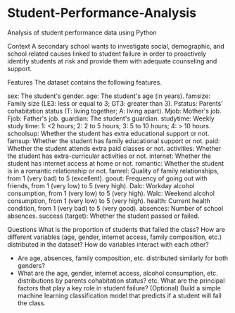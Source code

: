 # Student-Performance-Analysis
Analysis of student performance data using Python

Context
A secondary school wants to investigate social, demographic, and school related causes linked to student failure in order to proactively identify students at risk and provide them with adequate counseling and support.

Features
The dataset contains the following features.

sex: The student's gender.
age: The student's age (in years).
famsize: Family size (LE3: less or equal to 3; GT3: greater than 3).
Pstatus: Parents' cohabitation status (T: living together; A: living apart).
Mjob: Mother's job.
Fjob: Father's job.
guardian: The student's guardian.
studytime: Weekly study time:
1: <2 hours;
2: 2 to 5 hours;
3: 5 to 10 hours;
4: > 10 hours.
schoolsup: Whether the student has extra educational support or not.
famsup: Whether the student has family educational support or not.
paid: Whether the student attends extra paid classes or not.
activities: Whether the student has extra-curricular activities or not.
internet: Whether the student has internet access at home or not.
romantic: Whether the student is in a romantic relationship or not.
famrel: Quality of family relationships, from 1 (very bad) to 5 (excellent).
goout: Frequency of going out with friends, from 1 (very low) to 5 (very high).
Dalc: Workday alcohol consumption, from 1 (very low) to 5 (very high).
Walc: Weekend alcohol consumption, from 1 (very low) to 5 (very high).
health: Current health condition, from 1 (very bad) to 5 (very good).
absences: Number of school absences.
success (target): Whether the student passed or failed.

Questions
What is the proportion of students that failed the class?
How are different variables (age, gender, internet access, family composition, etc.) distributed in the dataset?
How do variables interact with each other?
- Are age, absences, family composition, etc. distributed similarly for both genders?
- What are the age, gender, internet access, alcohol consumption, etc. distributions by parents cohabitation status? etc.
What are the principal factors that play a key role in student failure?
(Optional) Build a simple machine learning classification model that predicts if a student will fail the class.
